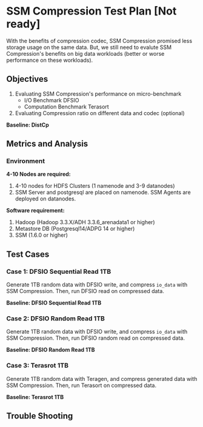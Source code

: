 # SSM Compression Test Plan [Not ready]
With the benefits of compression codec, SSM Compression promised less storage usage on the same data. But, we still need to evalute SSM Compression's benefits on big data workloads (better or worse performance on these workloads).

## Objectives
1. Evaluating SSM Compression's performance on micro-benchmark
    - I/O Benchmark DFSIO
    - Computation Benchmark Terasort
2. Evaluating Compression ratio on different data and codec (optional)

**Baseline: DistCp**

## Metrics and Analysis
### Environment
**4-10 Nodes are required:**

1. 4-10 nodes for HDFS Clusters (1 namenode and 3-9 datanodes)
2. SSM Server and postgresql are placed on namenode. SSM Agents are deployed on datanodes.

**Software requirement:**

1. Hadoop (Hadoop 3.3.X/ADH 3.3.6_arenadata1 or higher)
2. Metastore DB (Postgresql14/ADPG 14 or higher)
3. SSM (1.6.0 or higher)

## Test Cases

### Case 1: DFSIO Sequential Read 1TB
Generate 1TB random data with DFSIO write, and compress `io_data` with SSM Compression. Then, run DFSIO read on compressed data.


**Baseline: DFSIO Sequential Read 1TB**

### Case 2: DFSIO Random Read 1TB
Generate 1TB random data with DFSIO write, and compress `io_data` with SSM Compression. Then, run DFSIO random read on compressed data.

**Baseline: DFSIO Random Read 1TB**

### Case 3: Terasrot 1TB
Generate 1TB random data with Teragen, and compress generated data with SSM Compression. Then, run Terasort on compressed data.

**Baseline: Terasrot 1TB**

## Trouble Shooting

